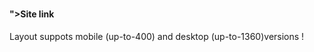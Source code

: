# <h4 color="blue">">Site link</h4>

<span align="center" >Layout suppots mobile (up-to-400) and desktop (up-to-1360)versions</span>
!
